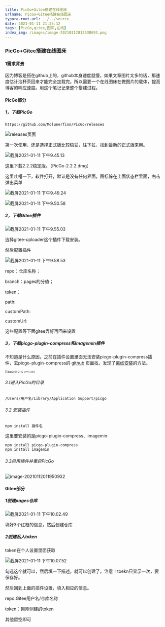```yaml
---
title: PicGo+Gitee搭建在线图床
urlname: PicGo+Gitee搭建在线图床
typora-root-url: ../../source
date: 2021-01-11 21:35:12
tags: [PicGo,gitee,图床,在线]
index_img: /images/image-20210112012538693.png
---
```


### PicGo+Gitee搭建在线图床

#### 1需求背景

​		因为博客是搭在github上的，github本身速度就慢，如果文章图片太多的话，那速度估计泡杯茶回来才能完全加载完。所以需要一个在线图床在做图片的载体，提高博客的响应速度。用这个笔记记录整个搭建过程。

#### PicGo部分

##### 1，下载PicGo

```url
https://github.com/Molunerfinn/PicGo/releases
```

![releases页面](/images/%E6%88%AA%E5%B1%8F2021-01-11%20%E4%B8%8B%E5%8D%889.42.54.png)

第一次使用，还是选择正式版比较稳妥，往下拉，找到最新的正式版来用。

![截屏2021-01-11 下午9.45.13](/images/%E6%88%AA%E5%B1%8F2021-01-11%20%E4%B8%8B%E5%8D%889.45.13.png)

这里下载2.2.2稳定版。（PicGo-2.2.2.dmg）

这里吐槽一下，软件打开，默认是没有任何界面，图标躲在上面状态栏里面，右击弹出菜单

![截屏2021-01-11 下午9.49.24](/images/%E6%88%AA%E5%B1%8F2021-01-11%20%E4%B8%8B%E5%8D%889.49.24.png)

![截屏2021-01-11 下午9.50.58](/images/%E6%88%AA%E5%B1%8F2021-01-11%20%E4%B8%8B%E5%8D%889.50.58.png)



##### 2，下载Gitee插件

![截屏2021-01-11 下午9.55.03](/images/%E6%88%AA%E5%B1%8F2021-01-11%20%E4%B8%8B%E5%8D%889.55.03.png)

选择gitee-uploader这个插件下载安装。

然后配置插件

![截屏2021-01-11 下午9.58.53](/images/%E6%88%AA%E5%B1%8F2021-01-11%20%E4%B8%8B%E5%8D%889.58.53.png)

repo：仓库名称；

branch：pages的分值；

token：

path:

customPath:

customUrl:

这些配置等下面gitee弄好再回来设置

##### 3，下载picgo-plugin-compress和imagemin插件

不知道是什么原因，之前在插件设置里面无法安装picgo-plugin-compress插件，去picgo-plugin-compress的 [github](https://github.com/JuZiSang/picgo-plugin-compress) 页面找，发现了[离线安装](https://picgo.github.io/PicGo-Core-Doc/zh/dev-guide/deploy.html#gui%E6%8F%92%E4%BB%B6)的方法。

<img src="/images/%E6%88%AA%E5%B1%8F2021-01-12%20%E4%B8%8A%E5%8D%881.13.55.png" alt="截屏2021-01-12 上午1.13.55" style="zoom:50%;" alt="right" />



###### 3.1进入PicGo的目录

```
/Users/用户名/Library/Application Support/picgo
```

###### 3.2 安装插件

```
npm install 插件名
```

这里要安装的是picgo-plugin-compress、imagemin

```
npm install picgo-plugin-compress
npm install imagemin
```

###### 3.3启用插件并重启PicGo

![image-20210112011950932](/images/image-20210112011950932.png)







#### Gitee部分

##### 1创建pages仓库

![截屏2021-01-11 下午10.02.49](/images/%E6%88%AA%E5%B1%8F2021-01-11%20%E4%B8%8B%E5%8D%8810.02.49.png)

填好3个红框的信息，然后创建仓库

##### 2创建私人token

token在个人设置里面获取

![截屏2021-01-11 下午10.07.52](/images/%E6%88%AA%E5%B1%8F2021-01-11%20%E4%B8%8B%E5%8D%8810.07.52.png)

勾选这个就可以，然后填一下描述，就可以创建了。注意！toekn只显示一次，要保存好。

然后回到上面的插件设置，填入相应的信息。

repo:Gitee用户名/仓库名称

token：刚刚创建的token

其他留空即可




